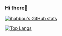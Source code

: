 ### Hi there🦉
[![ihabbou's GitHub stats](https://github-readme-stats.vercel.app/api?username=ihabbou&hide=contribs,prs&show_icons=true&count_private=true&theme=midnight-purple)](https://github.com/ihabbou)

[![Top Langs](https://github-readme-stats.vercel.app/api/top-langs/?username=ihabbou&theme=midnight-purple)](https://github.com/ihabbou)

<!--
**ihabbou/ihabbou** is a ✨ _special_ ✨ repository because its `README.md` (this file) appears on your GitHub profile.

Here are some ideas to get you started:
https://www.youtube.com/watch?v=ECuqb5Tv9qI

- 🔭 I’m currently working on ...
- 🌱 I’m currently learning ...
- 👯 I’m looking to collaborate on ...
- 🤔 I’m looking for help with ...
- 💬 Ask me about ...
- 📫 How to reach me: ...
- ⚡ Fun fact: ...
-->
